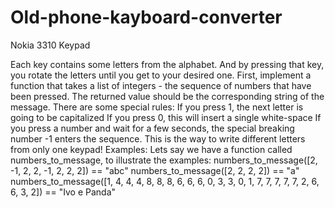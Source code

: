 # Old-phone-kayboard-converter

Nokia 3310 Keypad

Each key contains some letters from the alphabet. And by pressing that key, you rotate the letters until you get to your desired one.
First, implement a function that takes a list of integers - the sequence of numbers that have been pressed. The returned value should be the corresponding string of the message.
There are some special rules:
If you press 1, the next letter is going to be capitalized
If you press 0, this will insert a single white-space
If you press a number and wait for a few seconds, the special breaking number -1 enters the sequence. This is the way to write different letters from only one keypad!
Examples:
Lets say we have a function called numbers_to_message, to illustrate the examples:
numbers_to_message([2, -1, 2, 2, -1, 2, 2, 2]) == "abc"
numbers_to_message([2, 2, 2, 2]) == "a"
numbers_to_message([1, 4, 4, 4, 8, 8, 8, 6, 6, 6, 0, 3, 3, 0, 1, 7, 7, 7, 7, 7, 2, 6, 6, 3, 2]) == "Ivo e Panda"
